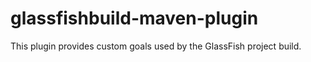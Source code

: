 # glassfishbuild-maven-plugin

This plugin provides custom goals used by the GlassFish project build.
